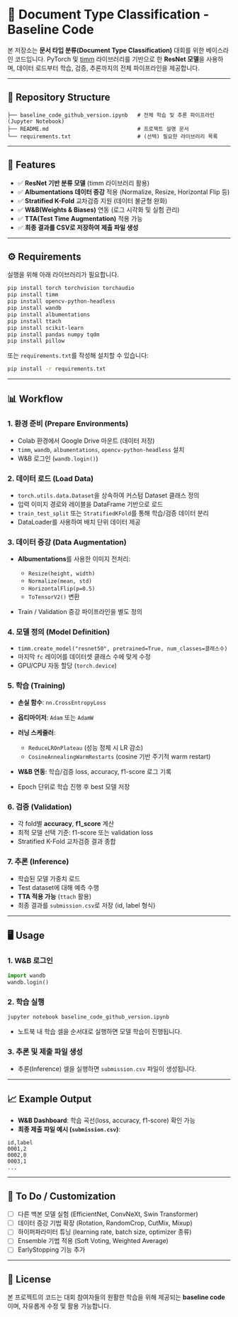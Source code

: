 # 📄 Document Type Classification - Baseline Code

본 저장소는 **문서 타입 분류(Document Type Classification)** 대회를 위한 베이스라인 코드입니다.
PyTorch 및 [timm](https://github.com/huggingface/pytorch-image-models) 라이브러리를 기반으로 한 **ResNet 모델**을 사용하며, 데이터 로드부터 학습, 검증, 추론까지의 전체 파이프라인을 제공합니다.

---

## 📂 Repository Structure

```
├── baseline_code_github_version.ipynb   # 전체 학습 및 추론 파이프라인 (Jupyter Notebook)
├── README.md                            # 프로젝트 설명 문서
└── requirements.txt                     # (선택) 필요한 라이브러리 목록
```

---

## 🚀 Features

* ✅ **ResNet 기반 분류 모델** (timm 라이브러리 활용)
* ✅ **Albumentations 데이터 증강** 적용 (Normalize, Resize, Horizontal Flip 등)
* ✅ **Stratified K-Fold** 교차검증 지원 (데이터 불균형 완화)
* ✅ **W\&B(Weights & Biases)** 연동 (로그 시각화 및 실험 관리)
* ✅ **TTA(Test Time Augmentation)** 적용 가능
* ✅ **최종 결과를 CSV로 저장하여 제출 파일 생성**

---

## ⚙️ Requirements

실행을 위해 아래 라이브러리가 필요합니다.

```bash
pip install torch torchvision torchaudio
pip install timm
pip install opencv-python-headless
pip install wandb
pip install albumentations
pip install ttach
pip install scikit-learn
pip install pandas numpy tqdm
pip install pillow
```

또는 `requirements.txt`를 작성해 설치할 수 있습니다:

```bash
pip install -r requirements.txt
```

---

## 📊 Workflow

### 1. 환경 준비 (Prepare Environments)

* Colab 환경에서 Google Drive 마운트 (데이터 저장)
* `timm`, `wandb`, `albumentations`, `opencv-python-headless` 설치
* W\&B 로그인 (`wandb.login()`)

### 2. 데이터 로드 (Load Data)

* `torch.utils.data.Dataset`을 상속하여 커스텀 Dataset 클래스 정의
* 입력 이미지 경로와 레이블을 DataFrame 기반으로 로드
* `train_test_split` 또는 `StratifiedKFold`를 통해 학습/검증 데이터 분리
* DataLoader를 사용하여 배치 단위 데이터 제공

### 3. 데이터 증강 (Data Augmentation)

* **Albumentations**를 사용한 이미지 전처리:

  * `Resize(height, width)`
  * `Normalize(mean, std)`
  * `HorizontalFlip(p=0.5)`
  * `ToTensorV2()` 변환
* Train / Validation 증강 파이프라인을 별도 정의

### 4. 모델 정의 (Model Definition)

* `timm.create_model("resnet50", pretrained=True, num_classes=클래스수)`
* 마지막 `fc` 레이어를 데이터셋 클래스 수에 맞게 수정
* GPU/CPU 자동 할당 (`torch.device`)

### 5. 학습 (Training)

* **손실 함수**: `nn.CrossEntropyLoss`
* **옵티마이저**: `Adam` 또는 `AdamW`
* **러닝 스케줄러**:

  * `ReduceLROnPlateau` (성능 정체 시 LR 감소)
  * `CosineAnnealingWarmRestarts` (cosine 기반 주기적 warm restart)
* **W\&B 연동**: 학습/검증 loss, accuracy, f1-score 로그 기록
* Epoch 단위로 학습 진행 후 best 모델 저장

### 6. 검증 (Validation)

* 각 fold별 **accuracy**, **f1\_score** 계산
* 최적 모델 선택 기준: f1-score 또는 validation loss
* Stratified K-Fold 교차검증 결과 종합

### 7. 추론 (Inference)

* 학습된 모델 가중치 로드
* Test dataset에 대해 예측 수행
* **TTA 적용 가능** (`ttach` 활용)
* 최종 결과를 `submission.csv`로 저장 (id, label 형식)

---

## 🖥️ Usage

### 1. W\&B 로그인

```python
import wandb
wandb.login()
```

### 2. 학습 실행

```bash
jupyter notebook baseline_code_github_version.ipynb
```

* 노트북 내 학습 셀을 순서대로 실행하면 모델 학습이 진행됩니다.

### 3. 추론 및 제출 파일 생성

* 추론(Inference) 셀을 실행하면 `submission.csv` 파일이 생성됩니다.

---

## 📈 Example Output

* **W\&B Dashboard**: 학습 곡선(loss, accuracy, f1-score) 확인 가능
* **최종 제출 파일 예시 (`submission.csv`)**:

```csv
id,label
0001,2
0002,0
0003,1
...
```

---

## 🔧 To Do / Customization

* [ ] 다른 백본 모델 실험 (EfficientNet, ConvNeXt, Swin Transformer)
* [ ] 데이터 증강 기법 확장 (Rotation, RandomCrop, CutMix, Mixup)
* [ ] 하이퍼파라미터 튜닝 (learning rate, batch size, optimizer 종류)
* [ ] Ensemble 기법 적용 (Soft Voting, Weighted Average)
* [ ] EarlyStopping 기능 추가

---

## 📜 License

본 프로젝트의 코드는 대회 참여자들의 원활한 학습을 위해 제공되는 **baseline code**이며, 자유롭게 수정 및 활용 가능합니다.
